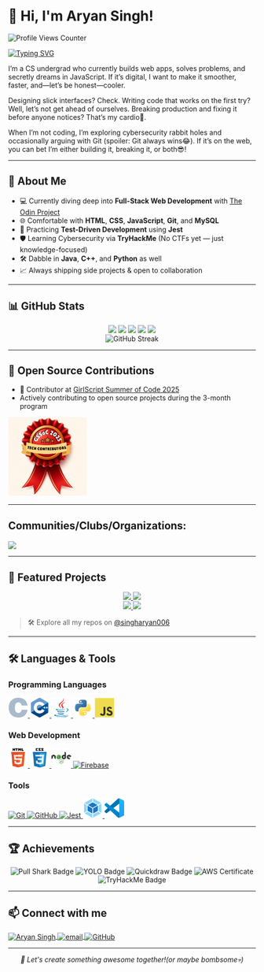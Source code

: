 # 👋 Hi, I'm Aryan Singh!
<img src="https://komarev.com/ghpvc/?username=singharyan006&color=blue&style=for-the-badge" alt="Profile Views Counter">

[![Typing SVG](https://readme-typing-svg.herokuapp.com?font=Montserrat&color=%2336BCF7&vCenter=true&lines=Open+Source+Contributor;Web+Dev+%26+CS+Enthusiast;Building+cool+stuff+with+code;Always+curious%2C+always+creating)](https://git.io/typing-svg)

I’m a CS undergrad who currently builds web apps, solves problems, and secretly dreams in JavaScript. If it’s digital, I want to make it smoother, faster, and—let’s be honest—cooler.

Designing slick interfaces? Check. Writing code that works on the first try? Well, let’s not get ahead of ourselves. Breaking production and fixing it before anyone notices? That’s my cardio🤧.

When I’m not coding, I’m exploring cybersecurity rabbit holes and occasionally arguing with Git (spoiler: Git always wins😂). If it’s on the web, you can bet I’m either building it, breaking it, or both😎!

---

## 🧠 About Me

- 💻 Currently diving deep into **Full-Stack Web Development** with [The Odin Project](https://www.theodinproject.com/)
- 🌐 Comfortable with **HTML**, **CSS**, **JavaScript**, **Git**, and **MySQL**
- 🧪 Practicing **Test-Driven Development** using **Jest**
- 🛡️ Learning Cybersecurity via **TryHackMe** (No CTFs yet — just knowledge-focused)
- 🛠️ Dabble in **Java**, **C++**, and **Python** as well
- 📈 Always shipping side projects & open to collaboration

---

## 📊 GitHub Stats

<div align="center">
  <img height="180em" src="https://github-profile-summary-cards.vercel.app/api/cards/profile-details?username=singharyan006&theme=tokyonight&hide_border=true" />
  <img height="180em" src="https://github-profile-summary-cards.vercel.app/api/cards/repos-per-language?username=singharyan006&theme=tokyonight&hide_border=true" />
  <img height="180em" src="https://github-profile-summary-cards.vercel.app/api/cards/most-commit-language?username=singharyan006&theme=tokyonight&hide_border=true" />
  <img height="180em" src="https://github-profile-summary-cards.vercel.app/api/cards/stats?username=singharyan006&theme=tokyonight&hide_border=true"/>
  <img height="180em" src="https://github-profile-summary-cards.vercel.app/api/cards/productive-time?username=singharyan006&theme=tokyonight&hide_border=true" />
</div>
<div align="center">
  <img src="https://nirzak-streak-stats.vercel.app/?user=singharyan006&theme=tokyonight&hide_border=true" alt="GitHub Streak" />
</div>

---

## 🌟 Open Source Contributions

- 🚀 Contributor at [GirlScript Summer of Code 2025](https://gssoc.girlscript.tech/)
- Actively contributing to open source projects during the 3-month program
<p>
  <img src="assets/Contributor_badge.jpg" alt="GSSoC '25 Badge" width="160" height="160">
</p>

--- 

## Communities/Clubs/Organizations: 

<a href="https://srm.edu.in" target="blank" alt="SRM_University">
  <img src="https://img.shields.io/badge/Tech%20Member-Alexa%20Developers%20SRM-blue?style=for-the-badge" align="center">
</a>  

---

## 🚀 Featured Projects

<div align="center">
  <a href="https://github.com/singharyan006/cv-forge">
    <img src="https://github-readme-stats.vercel.app/api/pin/?username=singharyan006&repo=cv-forge&theme=tokyonight" />
  </a>
  <a href="https://github.com/singharyan006/desktop-todo-widget">
    <img src="https://github-readme-stats.vercel.app/api/pin/?username=singharyan006&repo=desktop-todo-widget&theme=tokyonight" />
  </a>
</div>
<div align="center">
  <a href="https://github.com/singharyan006/rock-paper-scissors">
    <img src="https://github-readme-stats.vercel.app/api/pin/?username=singharyan006&repo=rock-paper-scissors&theme=tokyonight" />
  </a>
  <a href="https://github.com/singharyan006/tic-tac-toe">
    <img src="https://github-readme-stats.vercel.app/api/pin/?username=singharyan006&repo=tic-tac-toe&theme=tokyonight" />
  </a>
</div>

> 🛠 Explore all my repos on [@singharyan006](https://github.com/singharyan006)

---

## 🛠️ Languages & Tools

### Programming Languages
<p align="left">
  <a href="https://www.cprogramming.com/" target="_blank">
    <img src="https://raw.githubusercontent.com/devicons/devicon/master/icons/c/c-original.svg" alt="C Programming" width="40" height="40"/>
  </a>
  <a href="https://isocpp.org/" target="_blank">
    <img src="https://raw.githubusercontent.com/devicons/devicon/master/icons/cplusplus/cplusplus-original.svg" alt="C++ Programming" width="40" height="40"/>
  </a>
  <a href="https://www.java.com" target="_blank">
    <img src="https://raw.githubusercontent.com/devicons/devicon/master/icons/java/java-original.svg" alt="Java" width="40" height="40"/>
  </a>
  <a href="https://www.python.org" target="_blank">
    <img src="https://raw.githubusercontent.com/devicons/devicon/master/icons/python/python-original.svg" alt="Python" width="40" height="40"/>
  </a>
  <a href="https://developer.mozilla.org/en-US/docs/Web/JavaScript" target="_blank">
    <img src="https://raw.githubusercontent.com/devicons/devicon/master/icons/javascript/javascript-original.svg" alt="JavaScript" width="40" height="40"/>
  </a>
</p>

### Web Development
<p align="left">
  <a href="https://www.w3.org/html/" target="_blank">
    <img src="https://raw.githubusercontent.com/devicons/devicon/master/icons/html5/html5-original-wordmark.svg" alt="HTML5" width="40" height="40"/>
  </a>
  <a href="https://www.w3schools.com/css/" target="_blank">
    <img src="https://raw.githubusercontent.com/devicons/devicon/master/icons/css3/css3-original-wordmark.svg" alt="CSS3" width="40" height="40"/>
  </a>
  <a href="https://nodejs.org" target="_blank">
    <img src="https://raw.githubusercontent.com/devicons/devicon/master/icons/nodejs/nodejs-original-wordmark.svg" alt="Node.js" width="40" height="40"/>
  </a>
  <a href="https://firebase.google.com/" target="_blank">
    <img src="https://www.vectorlogo.zone/logos/firebase/firebase-icon.svg" alt="Firebase" width="40" height="40"/>
  </a>
</p>

### Tools
<p align="left">
  <a href="https://git-scm.com/" target="_blank">
    <img src="https://www.vectorlogo.zone/logos/git-scm/git-scm-icon.svg" alt="Git" width="40" height="40"/>
  </a>
  <a href="https://github.com" target="_blank">
    <img src="https://cdn.jsdelivr.net/gh/devicons/devicon/icons/github/github-original.svg" alt="GitHub" width="40" height="40"/>
  </a>
  <a href="https://jestjs.io" target="_blank">
    <img src="https://www.vectorlogo.zone/logos/jestjsio/jestjsio-icon.svg" alt="Jest" width="40" height="40"/>
  </a>
  <a href="https://webpack.js.org" target="_blank">
    <img src="https://raw.githubusercontent.com/devicons/devicon/master/icons/webpack/webpack-original.svg" alt="Webpack" width="40" height="40"/>
  </a>
  <a href="https://code.visualstudio.com/" target="_blank">
    <img src="https://raw.githubusercontent.com/devicons/devicon/master/icons/vscode/vscode-original.svg" alt="VS Code" width="40" height="40"/>
  </a>
</p>

---

## 🏆 Achievements

<div align="center">
  <img src="https://img.shields.io/badge/Pull%20Shark-×2-blue?style=for-the-badge&logo=github" alt="Pull Shark Badge">
  <img src="https://img.shields.io/badge/YOLO-Achieved-yellow?style=for-the-badge&logo=github" alt="YOLO Badge">
  <img src="https://img.shields.io/badge/Quickdraw-Achieved-green?style=for-the-badge&logo=github" alt="Quickdraw Badge">
  <img src="https://img.shields.io/badge/AWS-Cloud%20Certified-orange?style=for-the-badge&logo=amazon-aws" alt="AWS Certificate">
  <img src="https://img.shields.io/badge/TryHackMe-Hackfinity%20Battle%20Series-red?style=for-the-badge&logo=tryhackme" alt="TryHackMe Badge">
</div>

---

## 📫 Connect with me

<p align="left">
  <a href="https://www.linkedin.com/in/aryansingh006" target="blank">
    <img align="center" src="https://raw.githubusercontent.com/rahuldkjain/github-profile-readme-generator/master/src/images/icons/Social/linked-in-alt.svg" alt="Aryan Singh" height="30" width="40"/>
  </a>
  <a href="mailto:aryanraisingh2006@gmail.com" rel="noopener" target="_blank">
    <img align="center" src="https://upload.wikimedia.org/wikipedia/commons/7/7e/Gmail_icon_%282020%29.svg" alt="email" height="30" width="40"/>
  </a>
  <a href="https://github.com/singharyan006" target="blank">
    <img align="center" src="https://raw.githubusercontent.com/rahuldkjain/github-profile-readme-generator/master/src/images/icons/Social/github.svg" alt="GitHub" height="30" width="40"/>
  </a>
</p>

---


<p align="center">
  <i>🚀 Let's create something awesome together!(or maybe bombsome💀) </i>
</p>
